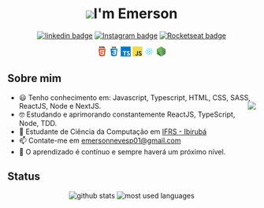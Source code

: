 <div>
  
<h1 align="center"><img height="60" src="https://media.giphy.com/media/26Fxy3Iz1ari8oytO/giphy.gif"/>I'm Emerson  </h1> 

</div>

<div align="center">
  
[![linkedin badge](https://img.shields.io/badge/LinkedIn-0077B5?style=for-the-badge&logo=linkedin&logoColor=white)](https://www.linkedin.com/in/emersonnpereira/)
[![Instagram badge](https://img.shields.io/badge/Instagram-E4405F?style=for-the-badge&logo=instagram&logoColor=white)](https://www.instagram.com/emerson_npereira/)
[![Rocketseat badge](https://img.shields.io/badge/-Rocketseat-blueviolet?style=for-the-badge&logo=apache-rocketmq&logoColor=white)](https://app.rocketseat.com.br/me/emerson--pereira)
  
</div>

<div align="center">
  
<code><img height="20" title="HTML" src="https://raw.githubusercontent.com/github/explore/80688e429a7d4ef2fca1e82350fe8e3517d3494d/topics/html/html.png"></code>
<code><img height="20" title="CSS" src="https://raw.githubusercontent.com/github/explore/80688e429a7d4ef2fca1e82350fe8e3517d3494d/topics/css/css.png"></code>
 <code><img height="20" title="TypeScript" src="https://raw.githubusercontent.com/github/explore/80688e429a7d4ef2fca1e82350fe8e3517d3494d/topics/typescript/typescript.png"></code>
<code><img height="20" title="JavaScript" src="https://raw.githubusercontent.com/github/explore/80688e429a7d4ef2fca1e82350fe8e3517d3494d/topics/javascript/javascript.png"></code>
<code><img height="20" title="React" src="https://raw.githubusercontent.com/github/explore/80688e429a7d4ef2fca1e82350fe8e3517d3494d/topics/react/react.png"></code>
<code><img height="20" title="Node" src="https://raw.githubusercontent.com/github/explore/80688e429a7d4ef2fca1e82350fe8e3517d3494d/topics/nodejs/nodejs.png"></code>
  
</div>

## Sobre mim

- 😃 Tenho conhecimento em: Javascript, Typescript, HTML, CSS, SASS, ReactJS, Node e NextJS.
  <img align="right" height="100" src="https://media.giphy.com/media/RbDKaczqWovIugyJmW/giphy.gif">
- 🤓 Estudando e aprimorando constantemente ReactJS, TypeScript, Node, TDD.
- 🏫 Estudante de Ciência da Computação em [IFRS - Ibirubá](https://ifrs.edu.br/ibiruba/cursos/graduacao/ciencia-da-computacao/)
- 📫 Contate-me em emersonnevesp01@gmail.com 
- 🚀 O aprendizado é contínuo e sempre haverá um próximo nível.
                                                                               
## Status

<div align="center" padding="10">
  <img alt="github stats" height="180em" src="https://github-readme-stats.vercel.app/api?username=emersonneves&hide=contribs&show_icons=true&hide_rank=true&theme=dracula&include_all_commits=true,prs)"/>
  <img alt="most used languages" height="180em" src="https://github-readme-stats.vercel.app/api/top-langs/?username=emersonneves&layout=compact&theme=dracula"/>
</div>

